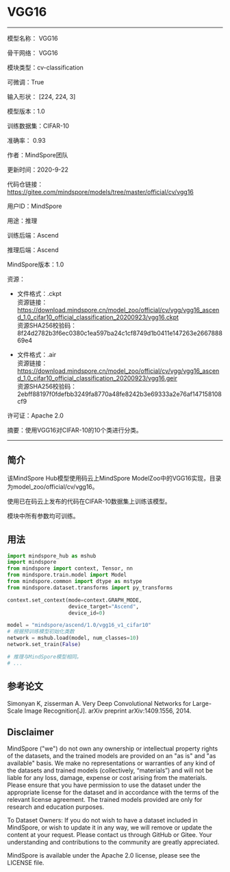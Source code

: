 # VGG16

---

模型名称： VGG16

骨干网络： VGG16

模块类型：cv-classification

可微调：True

输入形状： [224, 224, 3]

模型版本：1.0

训练数据集：CIFAR-10

准确率： 0.93

作者：MindSpore团队

更新时间：2020-9-22

代码仓链接：<https://gitee.com/mindspore/models/tree/master/official/cv/vgg16>

用户ID：MindSpore

用途：推理

训练后端：Ascend

推理后端：Ascend

MindSpore版本：1.0

资源：

-
    文件格式：.ckpt  
    资源链接：<https://download.mindspore.cn/model_zoo/official/cv/vgg/vgg16_ascend_1.0_cifar10_official_classification_20200923/vgg16.ckpt>  
    资源SHA256校验码：8f24d2782b3f6ec0380c1ea597ba24c1cf8749d1b0411e147263e266788869e4

-
    文件格式：.air  
    资源链接：<https://download.mindspore.cn/model_zoo/official/cv/vgg/vgg16_ascend_1.0_cifar10_official_classification_20200923/vgg16.geir>  
    资源SHA256校验码：2ebff88197f0fdefbb3249fa8770a48fe8242b3e69333a2e76af147158108cf9

许可证：Apache 2.0

摘要：使用VGG16对CIFAR-10的10个类进行分类。

---

## 简介

该MindSpore Hub模型使用码云上MindSpore ModelZoo中的VGG16实现，目录为model_zoo/official/cv/vgg16。

使用已在码云上发布的代码在CIFAR-10数据集上训练该模型。

模块中所有参数均可训练。

## 用法

```python
import mindspore_hub as mshub
import mindspore
from mindspore import context, Tensor, nn
from mindspore.train.model import Model
from mindspore.common import dtype as mstype
from mindspore.dataset.transforms import py_transforms

context.set_context(mode=context.GRAPH_MODE,
                    device_target="Ascend",
                    device_id=0)

model = "mindspore/ascend/1.0/vgg16_v1_cifar10"
# 根据预训练模型初始化类数
network = mshub.load(model, num_classes=10)
network.set_train(False)

# 推理与MindSpore模型相同。
# ...
```

## 参考论文

Simonyan K, zisserman A. Very Deep Convolutional Networks for Large-Scale Image Recognition[J]. arXiv preprint arXiv:1409.1556, 2014.

## Disclaimer

MindSpore ("we") do not own any ownership or intellectual property rights of the datasets, and the trained models are provided on an "as is" and "as available" basis. We make no representations or warranties of any kind of the datasets and trained models (collectively, “materials”) and will not be liable for any loss, damage, expense or cost arising from the materials. Please ensure that you have permission to use the dataset under the appropriate license for the dataset and in accordance with the terms of the relevant license agreement. The trained models provided are only for research and education purposes.

To Dataset Owners: If you do not wish to have a dataset included in MindSpore, or wish to update it in any way, we will remove or update the content at your request. Please contact us through GitHub or Gitee. Your understanding and contributions to the community are greatly appreciated.

MindSpore is available under the Apache 2.0 license, please see the LICENSE file.